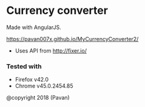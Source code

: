 # Currency converter

Made with AngularJS.

https://pavan007x.github.io/MyCurrencyConverter2/

* Uses API from http://fixer.io/


### Tested with
* Firefox v42.0
* Chrome v45.0.2454.85


@copyright 2018 (Pavan)
